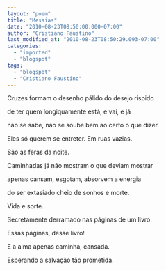 ```yaml
---
layout: "poem"
title: "Messias"
date: "2010-08-23T08:50:00.000-07:00"
author: "Cristiano Faustino"
last_modified_at: "2010-08-23T08:50:29.093-07:00"
categories:
  - "imported"
  - "blogspot"
tags:
  - "blogspot"
  - "Cristiano Faustino"
---
```


Cruzes formam o desenho pálido do desejo rispido

de ter quem longiquamente está, e vai, e já

não se sabe, não se soube bem ao certo o que dizer.

Eles só querem se entreter. Em ruas vazias.

São as feras da noite.

Caminhadas já não mostram o que deviam mostrar

apenas cansam, esgotam, absorvem a energia

do ser extasiado cheio de sonhos e morte.

Vida e sorte.

Secretamente derramado nas páginas de um livro.

Essas páginas, desse livro!

E a alma apenas caminha, cansada.

Esperando a salvação tão prometida.